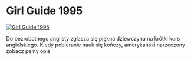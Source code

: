 Girl Guide 1995 
=============
[![Girl Guide 1995 ](http://vidos.pl/images/player.gif)](http://vidos.pl/girl-guide-1995)

 Do bezrobotnego anglisty zgłasza się piękna dziewczyna na krótki kurs angielskiego. Kiedy pobieranie nauk się kończy, amerykański narzeczony zobacz pełny opis
